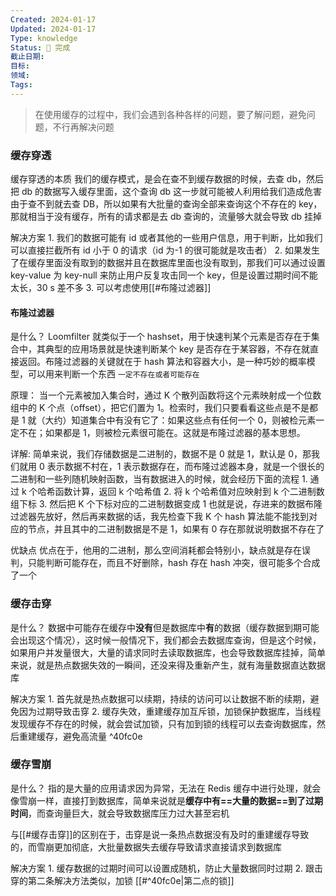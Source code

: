 ```yaml
---
Created: 2024-01-17
Updated: 2024-01-17
Type: knowledge
Status: 🌱 完成
截止日期: 
目标: 
领域: 
Tags:
---
```

> 在使用缓存的过程中，我们会遇到各种各样的问题，要了解问题，避免问题，不行再解决问题

### 缓存穿透

缓存穿透的本质
	我们的缓存模式，是会在查不到缓存数据的时候，去查 db，然后把 db 的数据写入缓存里面，这个查询 db 这一步就可能被人利用给我们造成危害
	由于查不到就去查 DB，所以如果有大批量的查询全部来查询这个不存在的 key，那就相当于没有缓存，所有的请求都是去 db 查询的，流量够大就会导致 db 挂掉

解决方案
	1. 我们的数据可能有 id 或者其他的一些用户信息，用于判断，比如我们可以直接拦截所有 id 小于 0 的请求（id 为-1 的很可能就是攻击者）
	2. 如果发生了在缓存里面没有取到的数据并且在数据库里面也没有取到，那我们可以通过设置 key-value 为 key-null 来防止用户反复攻击同一个 key，但是设置过期时间不能太长，30 s 差不多
	3. 可以考虑使用[[#布隆过滤器]] 

#### 布隆过滤器



是什么？
	Loomfilter 就类似于一个 hashset，用于快速判某个元素是否存在于集合中，其典型的应用场景就是快速判断某个 key 是否存在于某容器，不存在就直接返回。布隆过滤器的关键就在于 hash 算法和容器大小，是一种巧妙的概率模型，可以用来判断一个东西 `一定不存在或者可能存在`

原理：
	当一个元素被加入集合时，通过 K 个散列函数将这个元素映射成一个位数组中的 K 个点（offset），把它们置为 1。检索时，我们只要看看这些点是不是都是 1 就（大约）知道集合中有没有它了：如果这些点有任何一个 0，则被检元素一定不在；如果都是 1，则被检元素很可能在。这就是布隆过滤器的基本思想。

详解:
	简单来说，我们存储数据是二进制的，数据不是 0 就是 1，默认是 0，那我们就用 0 表示数据不村在，1 表示数据存在，而布隆过滤器本身，就是一个很长的二进制和一些列随机映射函数，当有数据进入的时候，就会经历下面的流程
	1. 通过 k 个哈希函数计算，返回 k 个哈希值
	2. 将 k 个哈希值对应映射到 k 个二进制数组下标
	3. 然后把 K 个下标对应的二进制数据变成 1
	也就是说，存进来的数据布隆过滤器先放好，然后再来数据的话，我先检查下我 K 个 hash 算法能不能找到对应的节点，并且其中的二进制数据是不是 1，如果有 0 存在那就说明数据不存在了

优缺点
	优点在于，他用的二进制，那么空间消耗都会特别小，缺点就是存在误判，只能判断可能存在，而且不好删除，hash 存在 hash 冲突，很可能多个合成了一个

  
### 缓存击穿

是什么？
	数据中可能存在缓存中**没有**但是数据库中**有**的数据（缓存数据到期可能会出现这个情况），这时候一般情况下，我们都会去数据库查询，但是这个时候，如果用户并发量很大，大量的请求同时去读取数据库，也会导致数据库挂掉，简单来说，就是热点数据失效的一瞬间，还没来得及重新产生，就有海量数据直达数据库

解决方案
	1. 首先就是热点数据可以续期，持续的访问可以让数据不断的续期，避免因为过期导致击穿
	2. 缓存失效，重建缓存加互斥锁，加锁保护数据库，当线程发现缓存不存在的时候，就会尝试加锁，只有加到锁的线程可以去查询数据库，然后重建缓存，避免高流量 ^40fc0e


### 缓存雪崩

是什么？
	指的是大量的应用请求因为异常，无法在 Redis 缓存中进行处理，就会像雪崩一样，直接打到数据库，简单来说就是**缓存中有==大量的数据==到了过期时间**，而查询量巨大，就会导致数据库压力过大甚至宕机

与[[#缓存击穿]]的区别在于，击穿是说一条热点数据没有及时的重建缓存导致的，而雪崩更加彻底，大批量数据失去缓存导致请求直接请求到数据库

解决方案
	1. 缓存数据的过期时间可以设置成随机，防止大量数据同时过期
	2. 跟击穿的第二条解决方法类似，加锁 [[#^40fc0e|第二点的锁]]
	

